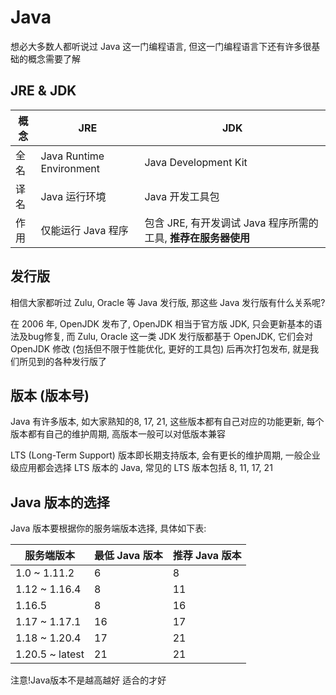# Java

想必大多数人都听说过 Java 这一门编程语言, 但这一门编程语言下还有许多很基础的概念需要了解

## JRE & JDK

| 概念 | JRE                      | JDK                                      |
|----|--------------------------|------------------------------------------|
| 全名 | Java Runtime Environment | Java Development Kit                     |
| 译名 | Java 运行环境                | Java 开发工具包                               |
| 作用 | 仅能运行 Java 程序             | 包含 JRE, 有开发调试 Java 程序所需的工具, **推荐在服务器使用** |

## 发行版

相信大家都听过 Zulu, Oracle 等 Java 发行版, 那这些 Java 发行版有什么关系呢?

在 2006 年, OpenJDK 发布了, OpenJDK 相当于官方版 JDK, 只会更新基本的语法及bug修复, 而 Zulu, Oracle 这一类 JDK 发行版都基于 OpenJDK, 它们会对 OpenJDK 修改 (包括但不限于性能优化, 更好的工具包) 后再次打包发布, 就是我们所见到的各种发行版了

## 版本 (版本号)

Java 有许多版本, 如大家熟知的8, 17, 21, 这些版本都有自己对应的功能更新, 每个版本都有自己的维护周期, 高版本一般可以对低版本兼容

LTS (Long-Term Support) 版本即长期支持版本, 会有更长的维护周期, 一般企业级应用都会选择 LTS 版本的 Java, 常见的 LTS 版本包括 8, 11, 17, 21

## Java 版本的选择

Java 版本要根据你的服务端版本选择, 具体如下表: 

| 服务端版本           | 最低 Java 版本 | 推荐 Java 版本 |
|-----------------|------------|------------|
| 1.0 ~ 1.11.2    | 6          | 8          |
| 1.12 ~ 1.16.4   | 8          | 11         |
| 1.16.5          | 8          | 16         |
| 1.17 ~ 1.17.1   | 16         | 17         |
| 1.18 ~ 1.20.4   | 17         | 21         |
| 1.20.5 ~ latest | 21         | 21         |    
注意!Java版本不是越高越好 适合的才好
